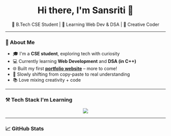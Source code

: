 <h1 align="center">Hi there, I'm Sansriti 👋</h1>

<p align="center">
  🚀 B.Tech CSE Student | 🌱 Learning Web Dev & DSA | 🎨 Creative Coder
</p>

---

### 📍 About Me

- 🎓 I'm a **CSE student**, exploring tech with curiosity  
- 💻 Currently learning **Web Development** and **DSA (in C++)**  
- 🌐 Built my first [**portfolio website**](https://github.com/sansriti26-del/my-portfolio) – more to come!  
- 🌱 Slowly shifting from copy-paste to real understanding  
- 📚 Love mixing creativity + code  

---

### ⚒️ Tech Stack I'm Learning

<div align="center">
  <img src="https://skillicons.dev/icons?i=html,css,js,cpp,github,git,vscode" />
</div>

---

### 📈 GitHub Stats

<div align="center">
  <img src="https://github-readme-stats.vercel.app/api?username=sansriti26-del&show


